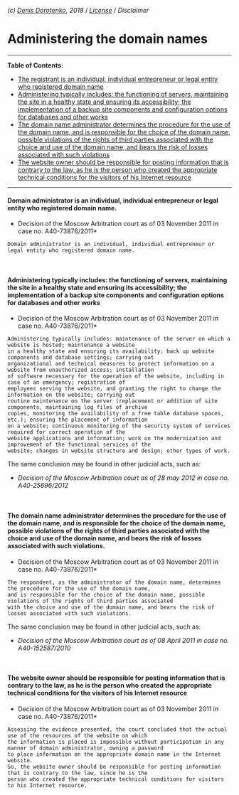 *(c) [Denis Dorotenko](http://linkedin.com/in/dorotenko/en), 2018* / *[License](/kardamon/tree/master/English/license.md)* / *Disclaimer*

# Administering the domain names

----

**Table of Contents:**

* [The registrant is an individual, individual entrepreneur or legal entity who registered domain name](__)
* [Administering typically includes: the functioning of servers, maintaining the site in a healthy state and ensuring its accessibility; the implementation of a backup site components and configuration options for databases and other works]()
* [The domain name administrator determines the procedure for the use of the domain name, and is responsible for the choice of the domain name, possible violations of the rights of third parties associated with the choice and use of the domain name, and bears the risk of losses associated with such violations]()
* [The website owner should be responsible for posting information that is contrary to the law, as he is the person who created the appropriate technical conditions for the visitors of his Internet resource]()

----

#### Domain administrator is an individual, individual entrepreneur or legal entity who registered domain name.
* Decision of the Moscow Arbitration court as of 03 November 2011 in case no. A40-73876/2011*
```
Domain administrator is an individual, individual entrepreneur or legal entity who registered domain name.
```
<br/>

#### Administering typically includes: the functioning of servers, maintaining the site in a healthy state and ensuring its accessibility; the implementation of a backup site components and configuration options for databases and other works
* Decision of the Moscow Arbitration court as of 03 November 2011 in case no. A40-73876/2011*
```
Administering typically includes: maintenance of the server on which a website is hosted; maintenance a website 
in a healthy state and ensuring its availability; back up website components and database settings; carrying out 
organizational and technical measures to protect information on a website from unauthorized access; installation 
of software necessary for the operation of the website, including in case of an emergency; registration of 
employees serving the website, and granting the right to change the information on the website; carrying out 
routine maintenance on the server (replacement or addition of site components, maintaining log files of archive 
copies, monitoring the availability of a free table database spaces, etc.); ensuring the placement of information 
on a website; continuous monitoring of the security system of services required for correct operation of the 
website applications and information; work on the modernization and improvement of the functional services of the 
website; changes in website structure and design; other types of work.
```

The same conclusion may be found in other judicial acts, such as:

* *Decision of the Moscow Arbitration court as of 28 may 2012 in case no. A40-25696/2012*
<br/>


#### The domain name administrator determines the procedure for the use of the domain name, and is responsible for the choice of the domain name, possible violations of the rights of third parties associated with the choice and use of the domain name, and bears the risk of losses associated with such violations.
* Decision of the Moscow Arbitration court as of 03 November 2011 in case no. A40-73876/2011*
```
The respondent, as the administrator of the domain name, determines the procedure for the use of the domain name, 
and is responsible for the choice of the domain name, possible violations of the rights of third parties associated 
with the choice and use of the domain name, and bears the risk of losses associated with such violations.
```

The same conclusion may be found in other judicial acts, such as:

* *Decision of the Moscow Arbitration court as of 08 April 2011 in case no. A40-152587/2010*
<br/>

#### The website owner should be responsible for posting information that is contrary to the law, as he is the person who created the appropriate technical conditions for the visitors of his Internet resource
* Decision of the Moscow Arbitration court as of 03 November 2011 in case no. A40-73876/2011*
```
Assessing the evidence presented, the court concluded that the actual use of the resources of the website on which 
the information is placed is impossible without participation in any manner of domain administrator, owning a password 
to place information on the appropriate domain name in the Internet website.
So, the website owner should be responsible for posting information that is contrary to the law, since he is the 
person who created the appropriate technical conditions for visitors to his Internet resource.
```

